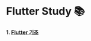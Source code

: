 
# Flutter Study 📚

**1. [Flutter 기초](https://github.com/hoyeondev/Flutter/blob/main/study/250802.md)**
